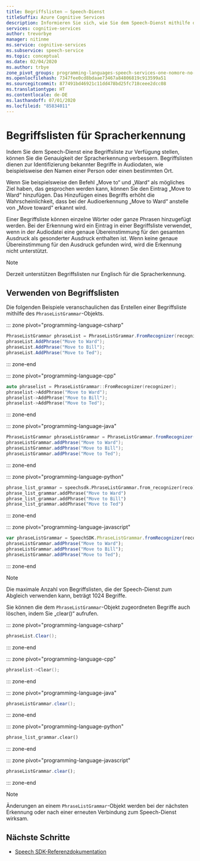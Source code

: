 ```yaml
---
title: Begriffslisten – Speech-Dienst
titleSuffix: Azure Cognitive Services
description: Informieren Sie sich, wie Sie dem Speech-Dienst mithilfe des `PhraseListGrammar`-Objekts eine Begriffsliste zur Verfügung stellen, um die Ergebnisse der Spracherkennung zu verbessern.
services: cognitive-services
author: trevorbye
manager: nitinme
ms.service: cognitive-services
ms.subservice: speech-service
ms.topic: conceptual
ms.date: 02/04/2020
ms.author: trbye
zone_pivot_groups: programming-languages-speech-services-one-nomore-no-go
ms.openlocfilehash: 7347fee0cd8bdaae73467a84806819c913599a51
ms.sourcegitcommit: 877491bd46921c11dd478bd25fc718ceee2dcc08
ms.translationtype: HT
ms.contentlocale: de-DE
ms.lasthandoff: 07/01/2020
ms.locfileid: "85834011"
---
```

# <a name="phrase-lists-for-speech-to-text"></a>Begriffslisten für Spracherkennung

Indem Sie dem Speech-Dienst eine Begriffsliste zur Verfügung stellen, können Sie die Genauigkeit der Spracherkennung verbessern. Begriffslisten dienen zur Identifizierung bekannter Begriffe in Audiodaten, wie beispielsweise den Namen einer Person oder einen bestimmten Ort.

Wenn Sie beispielsweise den Befehl „Move to“ und „Ward“ als mögliches Ziel haben, das gesprochen werden kann, können Sie den Eintrag „Move to Ward“ hinzufügen. Das Hinzufügen eines Begriffs erhöht die Wahrscheinlichkeit, dass bei der Audioerkennung „Move to Ward“ anstelle von „Move toward“ erkannt wird.

Einer Begriffsliste können einzelne Wörter oder ganze Phrasen hinzugefügt werden. Bei der Erkennung wird ein Eintrag in einer Begriffsliste verwendet, wenn in der Audiodatei eine genaue Übereinstimmung für den gesamten Ausdruck als gesonderter Ausdruck enthalten ist. Wenn keine genaue Übereinstimmung für den Ausdruck gefunden wird, wird die Erkennung nicht unterstützt.

>[!Note]
> Derzeit unterstützen Begriffslisten nur Englisch für die Spracherkennung.

## <a name="how-to-use-phrase-lists"></a>Verwenden von Begriffslisten

Die folgenden Beispiele veranschaulichen das Erstellen einer Begriffsliste mithilfe des `PhraseListGrammar`-Objekts.

::: zone pivot="programming-language-csharp"

```cs
PhraseListGrammar phraseList = PhraseListGrammar.FromRecognizer(recognizer);
phraseList.AddPhrase("Move to Ward");
phraseList.AddPhrase("Move to Bill");
phraseList.AddPhrase("Move to Ted");
```

::: zone-end

::: zone pivot="programming-language-cpp"

```C++
auto phraselist = PhraseListGrammar::FromRecognizer(recognizer);
phraselist->AddPhrase("Move to Ward");
phraselist->AddPhrase("Move to Bill");
phraselist->AddPhrase("Move to Ted");
```

::: zone-end

::: zone pivot="programming-language-java"

```Java
PhraseListGrammar phraseListGrammar = PhraseListGrammar.fromRecognizer(recognizer);
phraseListGrammar.addPhrase("Move to Ward");
phraseListGrammar.addPhrase("Move to Bill");
phraseListGrammar.addPhrase("Move to Ted");
```

::: zone-end

::: zone pivot="programming-language-python"

```Python
phrase_list_grammar = speechsdk.PhraseListGrammar.from_recognizer(reco)
phrase_list_grammar.addPhrase("Move to Ward")
phrase_list_grammar.addPhrase("Move to Bill")
phrase_list_grammar.addPhrase("Move to Ted")
```

::: zone-end

::: zone pivot="programming-language-javascript"

```JavaScript
var phraseListGrammar = SpeechSDK.PhraseListGrammar.fromRecognizer(reco);
phraseListGrammar.addPhrase("Move to Ward");
phraseListGrammar.addPhrase("Move to Bill");
phraseListGrammar.addPhrase("Move to Ted");
```

::: zone-end

>[!Note]
> Die maximale Anzahl von Begriffslisten, die der Speech-Dienst zum Abgleich verwenden kann, beträgt 1024 Begriffe.

Sie können die dem `PhraseListGrammar`-Objekt zugeordneten Begriffe auch löschen, indem Sie „clear()“ aufrufen.

::: zone pivot="programming-language-csharp"

```cs
phraseList.Clear();
```

::: zone-end

::: zone pivot="programming-language-cpp"

```C++
phraselist->Clear();
```

::: zone-end

::: zone pivot="programming-language-java"

```Java
phraseListGrammar.clear();
```

::: zone-end

::: zone pivot="programming-language-python"

```Python
phrase_list_grammar.clear()
```

::: zone-end

::: zone pivot="programming-language-javascript"

```JavaScript
phraseListGrammar.clear();
```

::: zone-end

> [!NOTE]
> Änderungen an einem `PhraseListGrammar`-Objekt werden bei der nächsten Erkennung oder nach einer erneuten Verbindung zum Speech-Dienst wirksam.

## <a name="next-steps"></a>Nächste Schritte

* [Speech SDK-Referenzdokumentation](speech-sdk.md)
